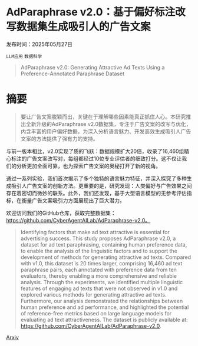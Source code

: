 # AdParaphrase v2.0：基于偏好标注改写数据集生成吸引人的广告文案

发布时间：2025年05月27日

`LLM应用` `数据科学`

> AdParaphrase v2.0: Generating Attractive Ad Texts Using a Preference-Annotated Paraphrase Dataset

# 摘要

> 要让广告文案脱颖而出，关键在于理解哪些因素能真正抓住人心。本研究推出全新升级的AdParaphrase v2.0数据集，专注于广告文案的改写与优化，内含丰富的用户偏好数据，为深入分析语言魅力、开发高效生成吸引人广告文案的方法提供了强有力的支持。

与前一版本相比，v2.0实现了质的飞跃：数据规模扩大20倍，收录了16,460组精心标注的广告文案改写对，每组都经过10位专业评估者的细致打分。这不仅让我们的分析更加全面可靠，也为探索广告文案的奥秘打开了新的视角。

通过一系列实验，我们首次揭示了多个独特的语言魅力特征，并深入探究了多种生成吸引人广告文案的创新方法。更重要的是，研究发现：人类偏好与广告效果之间存在着密切而微妙的联系。此外，我们还发现，基于大型语言模型的无参考评估指标，在衡量广告文案吸引力方面展现出了巨大潜力。

欢迎访问我们的GitHub仓库，获取完整数据集：https://github.com/CyberAgentAILab/AdParaphrase-v2.0。


> Identifying factors that make ad text attractive is essential for advertising success. This study proposes AdParaphrase v2.0, a dataset for ad text paraphrasing, containing human preference data, to enable the analysis of the linguistic factors and to support the development of methods for generating attractive ad texts. Compared with v1.0, this dataset is 20 times larger, comprising 16,460 ad text paraphrase pairs, each annotated with preference data from ten evaluators, thereby enabling a more comprehensive and reliable analysis. Through the experiments, we identified multiple linguistic features of engaging ad texts that were not observed in v1.0 and explored various methods for generating attractive ad texts. Furthermore, our analysis demonstrated the relationships between human preference and ad performance, and highlighted the potential of reference-free metrics based on large language models for evaluating ad text attractiveness. The dataset is publicly available at: https://github.com/CyberAgentAILab/AdParaphrase-v2.0.

[Arxiv](https://arxiv.org/abs/2505.20826)